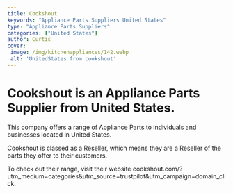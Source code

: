 ```yaml
---
title: Cookshout
keywords: "Appliance Parts Suppliers United States"
type: "Appliance Parts Suppliers"
categories: ["United States"]
author: Curtis
cover:
 image: /img/kitchenappliances/142.webp
 alt: 'UnitedStates from cookshout'
---
```


# Cookshout is an Appliance Parts Supplier from United States.

This company offers a range of Appliance Parts to individuals and businesses located in United States.

Cookshout is classed as a Reseller, which means they are a Reseller of the parts they offer to their customers.

To check out their range, visit their website cookshout.com/?utm_medium=categories&utm_source=trustpilot&utm_campaign=domain_click.

